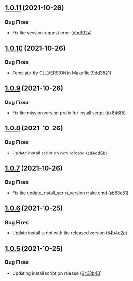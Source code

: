 ## [1.0.11](https://github.com/usecloudstate/cli/compare/v1.0.10...v1.0.11) (2021-10-26)


### Bug Fixes

* Fix the session request error ([ebdf024](https://github.com/usecloudstate/cli/commit/ebdf024f5164b3229f14cf6d92ab5bcc560a17ca))

## [1.0.10](https://github.com/usecloudstate/cli/compare/v1.0.9...v1.0.10) (2021-10-26)


### Bug Fixes

* Template-ify CLI_VERSION in Makefile ([9dd3521](https://github.com/usecloudstate/cli/commit/9dd352116ec78318ec3ae8b7430ed46a0cbad1a8))

## [1.0.9](https://github.com/usecloudstate/cli/compare/v1.0.8...v1.0.9) (2021-10-26)


### Bug Fixes

* Fix the mission version prefix for install script ([b4646f5](https://github.com/usecloudstate/cli/commit/b4646f5a61dd589359300fa24fb7439d81c0eb1c))

## [1.0.8](https://github.com/usecloudstate/cli/compare/v1.0.7...v1.0.8) (2021-10-26)


### Bug Fixes

* Update install script on new release ([ad4ed5b](https://github.com/usecloudstate/cli/commit/ad4ed5b86ef25865875fd83968ee749641525f05))

## [1.0.7](https://github.com/usecloudstate/cli/compare/v1.0.6...v1.0.7) (2021-10-26)


### Bug Fixes

* Fix the update_install_script_version make cmd ([ab83e51](https://github.com/usecloudstate/cli/commit/ab83e51bc44acfd72d1c8080e21fa978c0334b08))

## [1.0.6](https://github.com/usecloudstate/cli/compare/v1.0.5...v1.0.6) (2021-10-25)


### Bug Fixes

* Update install script with the released version ([54b4e2a](https://github.com/usecloudstate/cli/commit/54b4e2a4c8e1e29be814549a78012960386bb431))

## [1.0.5](https://github.com/usecloudstate/cli/compare/v1.0.4...v1.0.5) (2021-10-25)


### Bug Fixes

* Updating install script on release ([6433b40](https://github.com/usecloudstate/cli/commit/6433b40e7c283efc744855c1a364c2e82b8ea39b))
